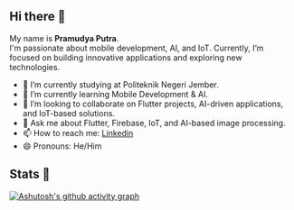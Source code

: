 ## Hi there 👋
My name is **Pramudya Putra**.<br>
I'm passionate about mobile development, AI, and IoT. Currently, I’m focused on building innovative applications and exploring new technologies.<br>

- 🔭 I’m currently studying at Politeknik Negeri Jember.
- 🌱 I’m currently learning Mobile Development & AI.
- 👯 I’m looking to collaborate on Flutter projects, AI-driven applications, and IoT-based solutions.
- 💬 Ask me about  Flutter, Firebase, IoT, and AI-based image processing.
- 📫 How to reach me: [Linkedin](https://www.linkedin.com/in/pramudya-putra-pratama/)
- 😄 Pronouns: He/Him

## Stats 📘
[![Ashutosh's github activity graph](https://github-readme-activity-graph.vercel.app/graph?username=southampere28&theme=xcode)](https://github.com/southampere28/github-readme-activity-graph)
